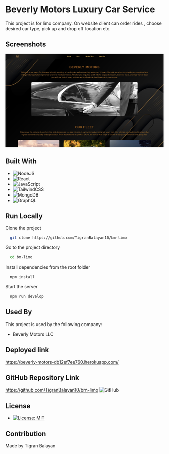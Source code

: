 # Beverly Motors Luxury Car Service

This project is for limo company. On website client can order rides , choose desired car type, pick up and drop off location etc.

## Screenshots

![App Screenshot](./client/public/Screenshot-front-page.jpg)

## Built With

- ![NodeJS](https://img.shields.io/badge/node.js-6DA55F?style=for-the-badge&logo=node.js&logoColor=white)
- ![React](https://img.shields.io/badge/react-%2320232a.svg?style=for-the-badge&logo=react&logoColor=%2361DAFB)
- ![JavaScript](https://img.shields.io/badge/javascript-%23323330.svg?style=for-the-badge&logo=javascript&logoColor=%23F7DF1E)
- ![TailwindCSS](https://img.shields.io/badge/tailwindcss-%2338B2AC.svg?style=for-the-badge&logo=tailwind-css&logoColor=white)
- ![MongoDB](https://img.shields.io/badge/MongoDB-%234ea94b.svg?style=for-the-badge&logo=mongodb&logoColor=white)
- ![GraphQL](https://img.shields.io/badge/-GraphQL-E10098?style=for-the-badge&logo=graphql&logoColor=white)

## Run Locally

Clone the project

```bash
  git clone https://github.com/TigranBalayan10/bm-limo
```

Go to the project directory

```bash
  cd bm-limo
```

Install dependencies from the root folder

```bash
  npm install
```

Start the server

```bash
  npm run develop
```

## Used By

This project is used by the following company:

- Beverly Motors LLC
## Deployed link

https://beverly-motors-db12ef7ee760.herokuapp.com/

## GitHub Repository Link

https://github.com/TigranBalayan10/bm-limo
![GitHub](https://img.shields.io/badge/github-%23121011.svg?style=for-the-badge&logo=github&logoColor=white)

## License

- [![License: MIT](https://img.shields.io/badge/License-MIT-yellow.svg)](https://opensource.org/licenses/MIT)

## Contribution

Made by Tigran Balayan

